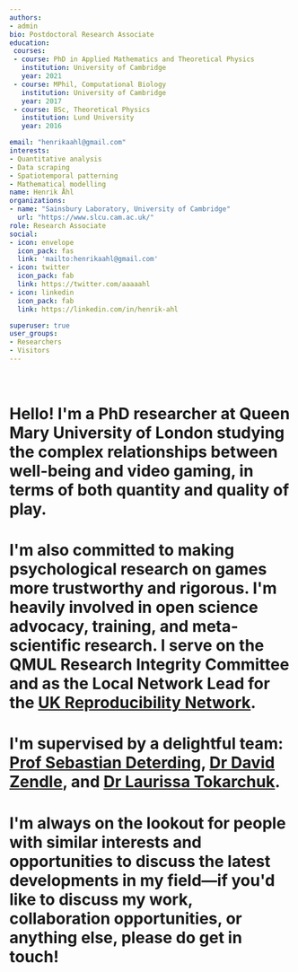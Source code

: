 ```yaml
---
authors:
- admin
bio: Postdoctoral Research Associate
education:
 courses:
 - course: PhD in Applied Mathematics and Theoretical Physics
   institution: University of Cambridge
   year: 2021
 - course: MPhil, Computational Biology
   institution: University of Cambridge
   year: 2017
 - course: BSc, Theoretical Physics
   institution: Lund University
   year: 2016

email: "henrikaahl@gmail.com"
interests:
- Quantitative analysis
- Data scraping
- Spatiotemporal patterning
- Mathematical modelling
name: Henrik Åhl
organizations:
- name: "Sainsbury Laboratory, University of Cambridge"
  url: "https://www.slcu.cam.ac.uk/"
role: Research Associate
social:
- icon: envelope
  icon_pack: fas
  link: 'mailto:henrikaahl@gmail.com'
- icon: twitter
  icon_pack: fab
  link: https://twitter.com/aaaaahl
- icon: linkedin
  icon_pack: fab
  link: https://linkedin.com/in/henrik-ahl

superuser: true
user_groups:
- Researchers
- Visitors
---
```

# </br > Hello! I'm a PhD researcher at Queen Mary University of London studying the complex relationships between well-being and video gaming, in terms of both quantity and quality of play. 
# 
# I'm also committed to making psychological research on games more trustworthy and rigorous. I'm heavily involved in open science advocacy, training, and meta-scientific research. I serve on the QMUL Research Integrity Committee and as the Local Network Lead for the [UK Reproducibility Network](https://www.ukrn.org).
# 
# I'm supervised by a delightful team: [Prof Sebastian Deterding](https://codingconduct.cc/Publications), [Dr David Zendle](https://pure.york.ac.uk/portal/en/researchers/david-zendle(127e6f28-98bb-4662-a759-369391c609e6)/publications.html), and [Dr Laurissa Tokarchuk](http://www.eecs.qmul.ac.uk/~laurissa/Laurissas_Pages/About_Me.html).
# 
# I'm always on the lookout for people with similar interests and opportunities to discuss the latest developments in my field—if you'd like to discuss my work, collaboration opportunities, or anything else, please do get in touch!
